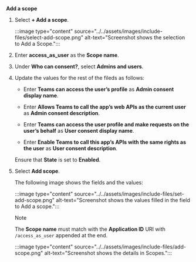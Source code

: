 **Add a scope**

1. Select **+ Add a scope**. 

   :::image type="content" source="../../assets/images/include-files/select-add-scope.png" alt-text="Screenshot shows the selection to Add a Scope.":::

1. Enter **access_as_user** as the **Scope name**.

1. Under **Who can consent?**, select **Admins and users**.

1. Update the values for the rest of the fileds as follows:

   * Enter **Teams can access the user’s profile** as **Admin consent display name**.

   * Enter **Allows Teams to call the app’s web APIs as the current user** as **Admin consent description**.

   * Enter **Teams can access the user profile and make requests on the user’s behalf** as **User consent display name**.

   * Enter **Enable Teams to call this app’s APIs with the same rights as the user** as **User consent description**.

   Ensure that **State** is set to **Enabled**.

1. Select **Add scope**.

   The following image shows the fields and the values:

   :::image type="content" source="../../assets/images/include-files/set-add-scope.png" alt-text="Screenshot shows the values filled in the field to Add a scope.":::

   > [!NOTE]
   > The **Scope name** must match with the **Application ID** URI with `/access_as_user` appended at the end.

    <!--  `api://d4b8****.ngrok.io/00000000-0000-0000-0000-000000000000/access_as_user`-->  

   :::image type="content" source="../../assets/images/include-files/add-scope.png" alt-text="Screenshot shows the details in Scopes."::: 

